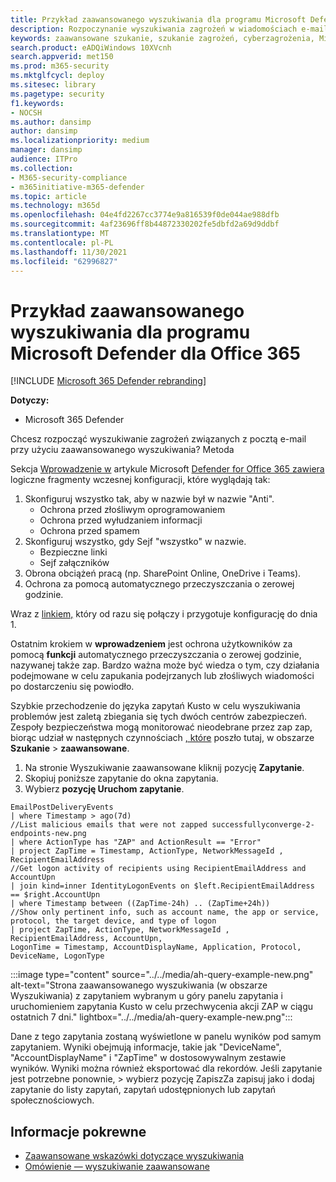 ```yaml
---
title: Przykład zaawansowanego wyszukiwania dla programu Microsoft Defender dla Office 365
description: Rozpoczynanie wyszukiwania zagrożeń w wiadomościach e-mail przy użyciu zaawansowanego wyszukiwania
keywords: zaawansowane szukanie, szukanie zagrożeń, cyberzagrożenia, Microsoft 365 Defender, microsoft 365, m365, wyszukiwanie, zapytanie, telemetria, wykrywanie niestandardowe, schemat, kusto
search.product: eADQiWindows 10XVcnh
search.appverid: met150
ms.prod: m365-security
ms.mktglfcycl: deploy
ms.sitesec: library
ms.pagetype: security
f1.keywords:
- NOCSH
ms.author: dansimp
author: dansimp
ms.localizationpriority: medium
manager: dansimp
audience: ITPro
ms.collection:
- M365-security-compliance
- m365initiative-m365-defender
ms.topic: article
ms.technology: m365d
ms.openlocfilehash: 04e4fd2267cc3774e9a816539f0de044ae988dfb
ms.sourcegitcommit: 4af23696ff8b44872330202fe5dbfd2a69d9ddbf
ms.translationtype: MT
ms.contentlocale: pl-PL
ms.lasthandoff: 11/30/2021
ms.locfileid: "62996827"
---
```

# <a name="advanced-hunting-example-for-microsoft-defender-for-office-365"></a>Przykład zaawansowanego wyszukiwania dla programu Microsoft Defender dla Office 365

[!INCLUDE [Microsoft 365 Defender rebranding](../includes/microsoft-defender.md)]


**Dotyczy:**
- Microsoft 365 Defender

Chcesz rozpocząć wyszukiwanie zagrożeń związanych z pocztą e-mail przy użyciu zaawansowanego wyszukiwania? Metoda

Sekcja [Wprowadzenie w](/microsoft-365/security/office-365-security/defender-for-office-365#getting-started) artykule Microsoft [Defender for Office 365 zawiera](/microsoft-365/security/office-365-security/defender-for-office-365) logiczne fragmenty wczesnej konfiguracji, które wyglądają tak:

1. Skonfiguruj wszystko tak, aby w nazwie był w nazwie "Anti".
   - Ochrona przed złośliwym oprogramowaniem
   - Ochrona przed wyłudzaniem informacji
   - Ochrona przed spamem
2. Skonfiguruj wszystko, gdy Sejf "wszystko" w nazwie.
   - Bezpieczne linki
   - Sejf załączników
3. Obrona obciążeń pracą (np. SharePoint Online, OneDrive i Teams).
4. Ochrona za pomocą automatycznego przeczyszczania o zerowej godzinie.

Wraz z [linkiem,](../office-365-security/protect-against-threats.md) który od razu się połączy i przygotuje konfigurację do dnia 1.

Ostatnim krokiem w **wprowadzeniem** jest ochrona użytkowników za pomocą **funkcji** automatycznego przeczyszczania o zerowej godzinie, nazywanej także zap. Bardzo ważna może być wiedza o tym, czy działania podejmowane w celu zapukania podejrzanych lub złośliwych wiadomości po dostarczeniu się powiodło.

Szybkie przechodzenie do języka zapytań Kusto w celu wyszukiwania problemów jest zaletą zbiegania się tych dwóch centrów zabezpieczeń. Zespoły bezpieczeństwa mogą monitorować nieodebrane przez zap zap, biorąc udział w następnych czynnościach [, które](https://security.microsoft.com/advanced-hunting) poszło tutaj, w obszarze **Szukanie** \> **zaawansowane**.

1. Na stronie Wyszukiwanie zaawansowane kliknij pozycję **Zapytanie**.
1. Skopiuj poniższe zapytanie do okna zapytania.
1. Wybierz **pozycję Uruchom zapytanie**.

```kusto
EmailPostDeliveryEvents 
| where Timestamp > ago(7d)
//List malicious emails that were not zapped successfullyconverge-2-endpoints-new.png
| where ActionType has "ZAP" and ActionResult == "Error"
| project ZapTime = Timestamp, ActionType, NetworkMessageId , RecipientEmailAddress 
//Get logon activity of recipients using RecipientEmailAddress and AccountUpn
| join kind=inner IdentityLogonEvents on $left.RecipientEmailAddress == $right.AccountUpn
| where Timestamp between ((ZapTime-24h) .. (ZapTime+24h))
//Show only pertinent info, such as account name, the app or service, protocol, the target device, and type of logon
| project ZapTime, ActionType, NetworkMessageId , RecipientEmailAddress, AccountUpn, 
LogonTime = Timestamp, AccountDisplayName, Application, Protocol, DeviceName, LogonType
```

:::image type="content" source="../../media/ah-query-example-new.png" alt-text="Strona zaawansowanego wyszukiwania (w obszarze Wyszukiwania) z zapytaniem wybranym u góry panelu zapytania i uruchomieniem zapytania Kusto w celu przechwycenia akcji ZAP w ciągu ostatnich 7 dni." lightbox="../../media/ah-query-example-new.png":::

Dane z tego zapytania zostaną wyświetlone w panelu wyników pod samym zapytaniem. Wyniki obejmują informacje, takie jak "DeviceName", "AccountDisplayName" i "ZapTime" w dostosowywalnym zestawie wyników. Wyniki można również eksportować dla rekordów. Jeśli zapytanie jest potrzebne ponownie,  >  wybierz pozycję ZapiszZa zapisuj jako i dodaj zapytanie do listy zapytań, zapytań udostępnionych lub zapytań społecznościowych.

## <a name="related-information"></a>Informacje pokrewne
- [Zaawansowane wskazówki dotyczące wyszukiwania](advanced-hunting-best-practices.md)
- [Omówienie — wyszukiwanie zaawansowane](advanced-hunting-overview.md)
